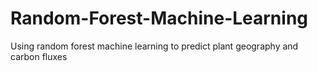 # Random-Forest-Machine-Learning
Using random forest machine learning to predict plant geography and carbon fluxes
